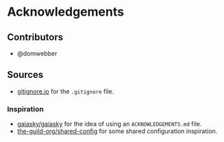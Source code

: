# Acknowledgements

## Contributors

- @domwebber

## Sources

- [gitignore.io][] for the `.gitignore` file.

[gitignore.io]: https://www.gitignore.io/

### Inspiration

- [gaiasky/gaiasky][] for the idea of using an `ACKNOWLEDGEMENTS.md` file.
- [the-guild-org/shared-config][] for some shared configuration inspiration.

[gaiasky/gaiasky]: https://gitlab.com/gaiasky/gaiasky/-/blob/e8ffe576779e3ba24e1abb4a38a9addfa3abb1a4/ACKNOWLEDGEMENTS.md
[the-guild-org/shared-config]: https://github.com/the-guild-org/shared-config
